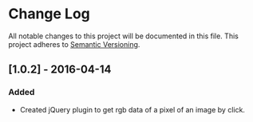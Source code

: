 # Change Log
All notable changes to this project will be documented in this file.
This project adheres to [Semantic Versioning](http://semver.org/).

## [1.0.2] - 2016-04-14
### Added
- Created jQuery plugin to get rgb data of a pixel of an image by click.
